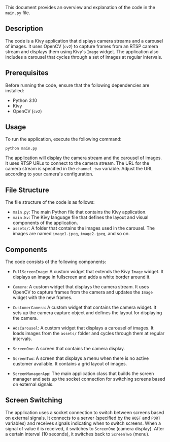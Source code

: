 This document provides an overview and explanation of the code in the `main.py` file.

## Description

The code is a Kivy application that displays camera streams and a carousel of images. It uses OpenCV (`cv2`) to capture frames from an RTSP camera stream and displays them using Kivy's `Image` widget. The application also includes a carousel that cycles through a set of images at regular intervals.

## Prerequisites

Before running the code, ensure that the following dependencies are installed:

- Python 3.10
- Kivy
- OpenCV (`cv2`)

## Usage

To run the application, execute the following command:

```shell
python main.py
```

The application will display the camera stream and the carousel of images. It uses RTSP URLs to connect to the camera stream. The URL for the camera stream is specified in the `channel_two` variable. Adjust the URL according to your camera's configuration.

## File Structure

The file structure of the code is as follows:

- `main.py`: The main Python file that contains the Kivy application.
- `main.kv`: The Kivy language file that defines the layout and visual components of the application.
- `assets/`: A folder that contains the images used in the carousel. The images are named `image1.jpeg`, `image2.jpeg`, and so on.

## Components

The code consists of the following components:

- `FullScreenImage`: A custom widget that extends the Kivy `Image` widget. It displays an image in fullscreen and adds a white border around it.

- `Camera`: A custom widget that displays the camera stream. It uses OpenCV to capture frames from the camera and updates the `Image` widget with the new frames.

- `CustomerCamera`: A custom widget that contains the camera widget. It sets up the camera capture object and defines the layout for displaying the camera.

- `AdsCarousel`: A custom widget that displays a carousel of images. It loads images from the `assets/` folder and cycles through them at regular intervals.

- `ScreenOne`: A screen that contains the camera display.

- `ScreenTwo`: A screen that displays a menu when there is no active customer available. It contains a grid layout of images.

- `ScreenManagerApp`: The main application class that builds the screen manager and sets up the socket connection for switching screens based on external signals.

## Screen Switching

The application uses a socket connection to switch between screens based on external signals. It connects to a server (specified by the `HOST` and `PORT` variables) and receives signals indicating when to switch screens. When a signal of value `0` is received, it switches to `ScreenOne` (camera display). After a certain interval (10 seconds), it switches back to `ScreenTwo` (menu).
